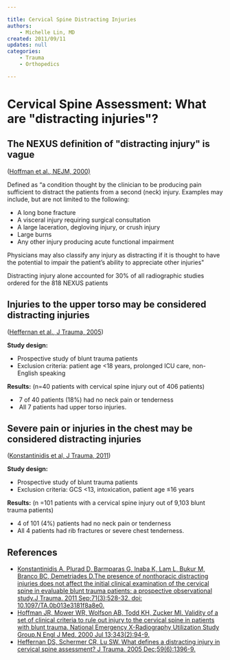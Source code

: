 ```yaml
---

title: Cervical Spine Distracting Injuries
authors:
    - Michelle Lin, MD
created: 2011/09/11
updates: null
categories:
    - Trauma
    - Orthopedics

---
```


# Cervical Spine Assessment: What are "distracting injuries"?

## The **NEXUS definition of "distracting injury"** is vague  
([Hoffman et al., NEJM, 2000)](https://www.ncbi.nlm.nih.gov/pubmed/?term=10891516)

Defined as “a condition thought by the clinician to be producing pain sufficient to distract the patients from a second (neck) injury. Examples may include, but are not limited to the following:

-   A long bone fracture
-   A visceral injury requiring surgical consultation
-   A large laceration, degloving injury, or crush injury
-   Large burns
-   Any other injury producing acute functional impairment

Physicians may also classify any injury as distracting if it is thought to have the potential to impair the patient’s ability to appreciate other injuries"

Distracting injury alone accounted for 30% of all radiographic studies ordered for the 818 NEXUS patients

## Injuries to the upper torso may be considered distracting injuries 
([Heffernan et al., J Trauma, 2005](https://www.ncbi.nlm.nih.gov/pubmed/?term=16394912))

**Study design:**
- Prospective study of blunt trauma patients
- Exclusion criteria: patient age &lt;18 years, prolonged ICU care, non-English speaking 

**Results:** (n=40 patients with cervical spine injury out of 406 patients)
-    7 of 40 patients (18%) had no neck pain or tenderness
-    All 7 patients had upper torso injuries.

## Severe pain or injuries in the chest may be considered distracting injuries 
([Konstantinidis et al, J Trauma, 2011](https://www.ncbi.nlm.nih.gov/pubmed/?term=21248650)) 

**Study design:**
- Prospective study of blunt trauma patients
- Exclusion criteria: GCS &lt;13, intoxication, patient age ≤16 years

**Results:**  (n =101 patients with a cervical spine injury out of 9,103 blunt trauma patients)
-   4 of 101 (4%) patients had no neck pain or tenderness
-   All 4 patients had rib fractures or severe chest tenderness.

## References

-   [Konstantinidis A, Plurad D, Barmparas G, Inaba K, Lam L, Bukur M, Branco BC, Demetriades D.The presence of nonthoracic distracting injuries does not affect the initial clinical examination of the cervical spine in evaluable blunt trauma patients: a prospective observational study.J Trauma. 2011 Sep;71(3):528-32. doi: 10.1097/TA.0b013e3181f8a8e0.](https://www.ncbi.nlm.nih.gov/pubmed/?term=21248650)
-   [Hoffman JR, Mower WR, Wolfson AB, Todd KH, Zucker MI. Validity of a set of clinical criteria to rule out injury to the cervical spine in patients with blunt trauma. National Emergency X-Radiography Utilization Study Group.N Engl J Med. 2000 Jul 13;343(2):94-9.](https://www.ncbi.nlm.nih.gov/pubmed/?term=10891516)
-   [Heffernan DS, Schermer CR, Lu SW. What defines a distracting injury in cervical spine assessment? J Trauma. 2005 Dec;59(6):1396-9.](https://www.ncbi.nlm.nih.gov/pubmed/?term=16394912)
